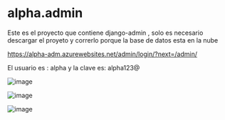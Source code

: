 # alpha.admin

Este es el proyecto que contiene django-admin , solo es necesario descargar el proyeto y correrlo porque la base de datos esta en la nube

https://alpha-adm.azurewebsites.net/admin/login/?next=/admin/

El usuario es : alpha
y la clave es: alpha123@

![image](https://github.com/rrodriguezreyes/alpha.admin/assets/39017677/2ad091fd-18bf-4738-8507-1ea5d9f15ed8)

![image](https://github.com/rrodriguezreyes/alpha.admin/assets/39017677/038950fa-2ca7-4176-b236-ccfa22949c15)

![image](https://github.com/rrodriguezreyes/alpha.admin/assets/39017677/94b1c8cd-4d73-4d6d-8932-a9ca2b2ebf40)
